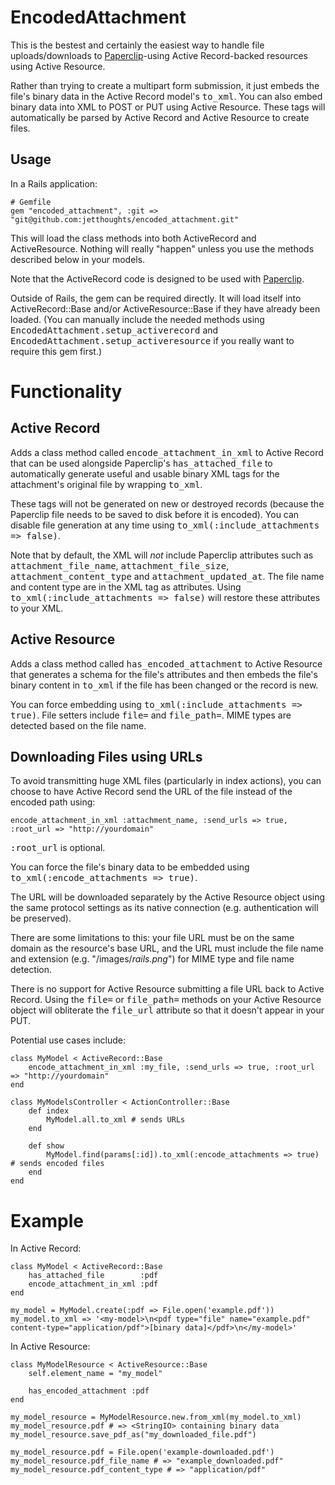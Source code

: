 EncodedAttachment
=================

This is the bestest and certainly the easiest way to handle file uploads/downloads to [Paperclip](http://github.com/thoughtbot/paperclip)-using Active Record-backed resources using Active Resource.

Rather than trying to create a multipart form submission, it just embeds the file's binary data in the Active Record model's <tt>to_xml</tt>. You can also embed binary data into XML to POST or PUT using Active Resource. These tags will automatically be parsed by Active Record and Active Resource to create files.


Usage
-----

In a Rails application:

    # Gemfile
    gem "encoded_attachment", :git => "git@github.com:jetthoughts/encoded_attachment.git"
    
This will load the class methods into both ActiveRecord and ActiveResource. Nothing will really "happen" unless you use the methods described below in your models.

Note that the ActiveRecord code is designed to be used with [Paperclip](http://github.com/thoughtbot/paperclip).

Outside of Rails, the gem can be required directly. It will load itself into ActiveRecord::Base and/or ActiveResource::Base if they have already been loaded. (You can manually include the needed methods using <tt>EncodedAttachment.setup_activerecord</tt> and <tt>EncodedAttachment.setup_activeresource</tt> if you really want to require this gem first.)


Functionality
=============

Active Record
-------------

Adds a class method called <tt>encode_attachment_in_xml</tt> to Active Record that can be used alongside Paperclip's <tt>has_attached_file</tt> to automatically generate useful and usable binary XML tags for the attachment's original file by wrapping <tt>to_xml</tt>.

These tags will not be generated on new or destroyed records (because the Paperclip file needs to be saved to disk before it is encoded). You can disable file generation at any time using <tt>to_xml(:include_attachments => false)</tt>.

Note that by default, the XML will *not* include Paperclip attributes such as <tt>attachment_file_name</tt>, <tt>attachment_file_size</tt>, <tt>attachment_content_type</tt> and <tt>attachment_updated_at</tt>. The file name and content type are in the XML tag as attributes. Using <tt>to_xml(:include_attachments => false)</tt> will restore these attributes to your XML.


Active Resource
---------------

Adds a class method called <tt>has_encoded_attachment</tt> to Active Resource that generates a schema for the file's attributes and then embeds the file's binary content in <tt>to_xml</tt> if the file has been changed or the record is new.

You can force embedding using <tt>to_xml(:include_attachments => true)</tt>. File setters include <tt>file=</tt> and <tt>file_path=</tt>. MIME types are detected based on the file name.


Downloading Files using URLs
----------------------------

To avoid transmitting huge XML files (particularly in index actions), you can choose to have Active Record send the URL of the file instead of the encoded path using:

    encode_attachment_in_xml :attachment_name, :send_urls => true, :root_url => "http://yourdomain"
    
<tt>:root_url</tt> is optional.

You can force the file's binary data to be embedded using <tt>to_xml(:encode_attachments => true)</tt>.

The URL will be downloaded separately by the Active Resource object using the same protocol settings as its native connection (e.g. authentication will be preserved).

There are some limitations to this: your file URL must be on the same domain as the resource's base URL, and the URL must include the file name and extension (e.g. "/images/*rails.png*") for MIME type and file name detection.

There is no support for Active Resource submitting a file URL back to Active Record. Using the <tt>file=</tt> or <tt>file_path=</tt> methods on your Active Resource object will obliterate the <tt>file_url</tt> attribute so that it doesn't appear in your PUT.

Potential use cases include:

    class MyModel < ActiveRecord::Base
        encode_attachment_in_xml :my_file, :send_urls => true, :root_url => "http://yourdomain"
    end
    
    class MyModelsController < ActionController::Base
        def index
            MyModel.all.to_xml # sends URLs
        end
    
        def show
            MyModel.find(params[:id]).to_xml(:encode_attachments => true) # sends encoded files
        end
    end


Example
=======

In Active Record:

    class MyModel < ActiveRecord::Base
        has_attached_file        :pdf
        encode_attachment_in_xml :pdf
    end

    my_model = MyModel.create(:pdf => File.open('example.pdf'))
    my_model.to_xml => '<my-model>\n<pdf type="file" name="example.pdf" content-type="application/pdf">[binary data]</pdf>\n</my-model>'


In Active Resource:

    class MyModelResource < ActiveResource::Base
        self.element_name = "my_model"

        has_encoded_attachment :pdf
    end

    my_model_resource = MyModelResource.new.from_xml(my_model.to_xml)
    my_model_resource.pdf # => <StringIO> containing binary data
    my_model_resource.save_pdf_as("my_downloaded_file.pdf")

    my_model_resource.pdf = File.open('example-downloaded.pdf')
    my_model_resource.pdf_file_name # => "example_downloaded.pdf"
    my_model_resource.pdf_content_type # => "application/pdf"
